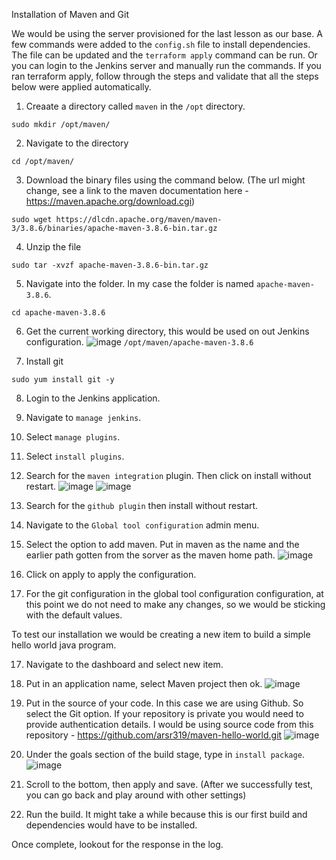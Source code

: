Installation of Maven and Git

We would be using the server provisioned for the last lesson as our base. A few commands were added to the ``` config.sh ``` file to install dependencies. The file can be updated and the ``` terraform apply ``` command can be run. Or you can login to the Jenkins server and manually run the commands.
If you ran terraform apply, follow through the steps and validate that all the steps below were applied automatically.

1)   Creaate a directory called ``` maven ``` in the ``` /opt ``` directory.
```
sudo mkdir /opt/maven/
```

2)   Navigate to the directory
```
cd /opt/maven/
```

3)   Download the binary files using the command below. (The url might change, see a link to the maven documentation here - https://maven.apache.org/download.cgi)
```
sudo wget https://dlcdn.apache.org/maven/maven-3/3.8.6/binaries/apache-maven-3.8.6-bin.tar.gz
```

4)   Unzip the file
```
sudo tar -xvzf apache-maven-3.8.6-bin.tar.gz
```

5)   Navigate into the folder. In my case the folder is named ```apache-maven-3.8.6```.
```
cd apache-maven-3.8.6
```

6)   Get the current working directory, this would be used on out Jenkins configuration.
![image](https://user-images.githubusercontent.com/35563797/196863573-819a51f0-b75e-42be-8f0f-0a5399e31ac3.png)
``` /opt/maven/apache-maven-3.8.6 ```

7)   Install git
```
sudo yum install git -y
```

8)   Login to the Jenkins application.

9)   Navigate to ``` manage jenkins ```. 

10)  Select ``` manage plugins ```.

11)  Select ``` install plugins ```.

12)  Search for the ``` maven integration ``` plugin. Then click on install without restart.
![image](https://user-images.githubusercontent.com/35563797/196864684-1b71a86a-cd96-403f-b975-f5b40b5c036a.png)
![image](https://user-images.githubusercontent.com/35563797/196864820-f13c6e34-ff33-4704-80fa-c15093d9d245.png)

13)  Search for the ``` github plugin ``` then install without restart.

14)  Navigate to the ``` Global tool configuration ``` admin menu.

15)  Select the option to add maven. Put in maven as the name and the earlier path gotten from the sorver as the maven home path.
![image](https://user-images.githubusercontent.com/35563797/196865380-ea9eb77f-b71f-4bdb-b660-dcf15f2e1398.png)

15)  Click on apply to apply the configuration.

16)  For the git configuration in the global tool configuration configuration, at this point we do not need to make any changes, so we would be sticking with the default values.

To test our installation we would be creating a new item to build a simple hello world java program.

17)  Navigate to the dashboard and select new item.

18)  Put in an application name, select Maven project then ok.
![image](https://user-images.githubusercontent.com/35563797/196866270-421c0e2f-1a78-445d-9a5b-6405eb0ffe07.png)

19)  Put in the source of your code. In this case we are using Github. So select the Git option. If your repository is private you would need to provide authentication details.
     I would be using source code from this repository - https://github.com/arsr319/maven-hello-world.git
![image](https://user-images.githubusercontent.com/35563797/196867236-d6865fef-17b4-4a97-b0d3-c211bcae9761.png)

20)  Under the goals section of the build stage, type in ``` install package ```.
![image](https://user-images.githubusercontent.com/35563797/196867440-0dcf6a6a-382c-48eb-921c-326ba2cbb430.png)

21)  Scroll to the bottom, then apply and save. (After we successfully test, you can go back and play around with other settings)

22)  Run the build. It might take a while because this is our first build and dependencies would have to be installed.

Once complete, lookout for the response in the log.





